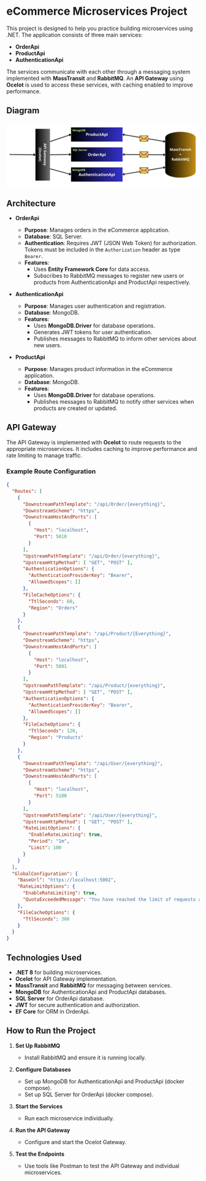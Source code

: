 
# eCommerce Microservices Project

This project is designed to help you practice building microservices using .NET. The application consists of three main services:

- **OrderApi**
- **ProductApi**
- **AuthenticationApi**

The services communicate with each other through a messaging system implemented with **MassTransit** and **RabbitMQ**. An **API Gateway** using **Ocelot** is used to access these services, with caching enabled to improve performance.

## Diagram

![Architecture Diagram](./eCommerce.png)


## Architecture

- **OrderApi**
  - **Purpose**: Manages orders in the eCommerce application.
  - **Database**: SQL Server.
  - **Authentication**: Requires JWT (JSON Web Token) for authorization. Tokens must be included in the `Authorization` header as type `Bearer`.
  - **Features**:
    - Uses **Entity Framework Core** for data access.
    - Subscribes to RabbitMQ messages to register new users or products from AuthenticationApi and ProductApi respectively.

- **AuthenticationApi**
  - **Purpose**: Manages user authentication and registration.
  - **Database**: MongoDB.
  - **Features**:
    - Uses **MongoDB.Driver** for database operations.
    - Generates JWT tokens for user authentication.
    - Publishes messages to RabbitMQ to inform other services about new users.

- **ProductApi**
  - **Purpose**: Manages product information in the eCommerce application.
  - **Database**: MongoDB.
  - **Features**:
    - Uses **MongoDB.Driver** for database operations.
    - Publishes messages to RabbitMQ to notify other services when products are created or updated.

## API Gateway

The API Gateway is implemented with **Ocelot** to route requests to the appropriate microservices. It includes caching to improve performance and rate limiting to manage traffic.

### Example Route Configuration

```json
{
  "Routes": [
    {
      "DownstreamPathTemplate": "/api/Order/{everything}",
      "DownstreamScheme": "https",
      "DownstreamHostAndPorts": [
        {
          "Host": "localhost",
          "Port": 5010
        }
      ],
      "UpstreamPathTemplate": "/api/Order/{everything}",
      "UpstreamHttpMethod": [ "GET", "POST" ],
      "AuthenticationOptions": {
        "AuthenticationProviderKey": "Bearer",
        "AllowedScopes": []
      },
      "FileCacheOptions": {
        "TtlSeconds": 60,
        "Region": "Orders"
      }
    },
    {
      "DownstreamPathTemplate": "/api/Product/{Everything}",
      "DownstreamScheme": "https",
      "DownstreamHostAndPorts": [
        {
          "Host": "localhost",
          "Port": 5001
        }
      ],
      "UpstreamPathTemplate": "/api/Product/{everything}",
      "UpstreamHttpMethod": [ "GET", "POST" ],
      "AuthenticationOptions": {
        "AuthenticationProviderKey": "Bearer",
        "AllowedScopes": []
      },
      "FileCacheOptions": {
        "TtlSeconds": 120,
        "Region": "Products"
      }
    },
    {
      "DownstreamPathTemplate": "/api/User/{everything}",
      "DownstreamScheme": "https",
      "DownstreamHostAndPorts": [
        {
          "Host": "localhost",
          "Port": 5100
        }
      ],
      "UpstreamPathTemplate": "/api/User/{everything}",
      "UpstreamHttpMethod": [ "GET", "POST" ],
      "RateLimitOptions": {
        "EnableRateLimiting": true,
        "Period": "1m",
        "Limit": 100
      }
    }
  ],
  "GlobalConfiguration": {
    "BaseUrl": "https://localhost:5002",
    "RateLimitOptions": {
      "EnableRateLimiting": true,
      "QuotaExceededMessage": "You have reached the limit of requests allowed"
    },
    "FileCacheOptions": {
      "TtlSeconds": 300
    }
  }
}
```

## Technologies Used

- **.NET 8** for building microservices.
- **Ocelot** for API Gateway implementation.
- **MassTransit** and **RabbitMQ** for messaging between services.
- **MongoDB** for AuthenticationApi and ProductApi databases.
- **SQL Server** for OrderApi database.
- **JWT** for secure authentication and authorization.
- **EF Core** for ORM in OrderApi.



## How to Run the Project

1. **Set Up RabbitMQ**
   - Install RabbitMQ and ensure it is running locally.

2. **Configure Databases**
   - Set up MongoDB for AuthenticationApi and ProductApi (docker compose).
   - Set up SQL Server for OrderApi (docker compose).

3. **Start the Services**
   - Run each microservice individually.

4. **Run the API Gateway**
   - Configure and start the Ocelot Gateway.

5. **Test the Endpoints**
   - Use tools like Postman to test the API Gateway and individual microservices.
